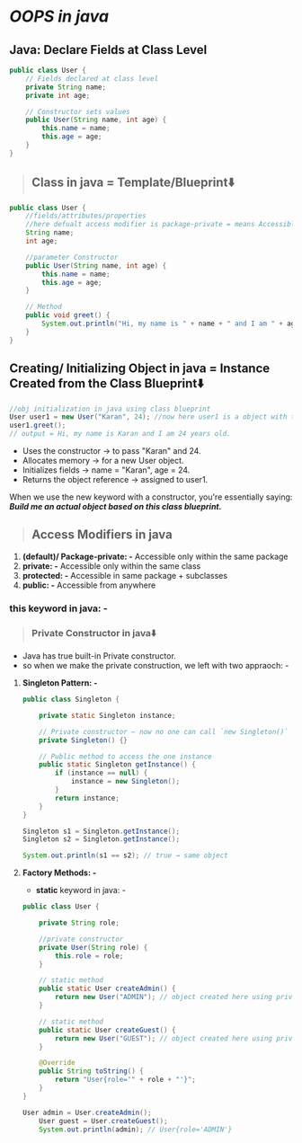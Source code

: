 # **_OOPS in java_**

## **Java: Declare Fields at Class Level**

```java
public class User {
    // Fields declared at class level
    private String name;
    private int age;

    // Constructor sets values
    public User(String name, int age) {
        this.name = name;
        this.age = age;
    }
}
```

> ## **Class in java = Template/Blueprint⬇️**

```java
public class User {
    //fields/attributes/properties
    //here defualt access modifier is package-private = means Accessible within the same package, NOT accessible outside the package, even if imported
    String name;
    int age;

    //parameter Constructor
    public User(String name, int age) {
        this.name = name;
        this.age = age;
    }

    // Method
    public void greet() {
        System.out.println("Hi, my name is " + name + " and I am " + age + " years old.");
    }
}
```

## **Creating/ Initializing Object in java = Instance Created from the Class Blueprint⬇️**

```java
//obj initialization in java using class blueprint
User user1 = new User("Karan", 24); //now here user1 is a object with tow property name and age.
user1.greet();
// output = Hi, my name is Karan and I am 24 years old.
```

- Uses the constructor → to pass "Karan" and 24.
- Allocates memory → for a new User object.
- Initializes fields → name = "Karan", age = 24.
- Returns the object reference → assigned to user1.

When we use the new keyword with a constructor, you're essentially saying: **_Build me an actual object based on this class blueprint._**

> ## **Access Modifiers in java**

1. **(default)/ Package-private: -** Accessible only within the same package
2. **private: -** Accessible only within the same class
3. **protected: -** Accessible in same package + subclasses
4. **public: -** Accessible from anywhere

### **this** keyword in java: -

> ### Private Constructor in java⬇️

- Java has true built-in Private constructor.
- so when we make the private construction, we left with two appraoch: -

1. **Singleton Pattern: -**

   ```java
   public class Singleton {

       private static Singleton instance;

       // Private constructor — now no one can call `new Singleton()`
       private Singleton() {}

       // Public method to access the one instance
       public static Singleton getInstance() {
           if (instance == null) {
               instance = new Singleton();
           }
           return instance;
       }
   }
   ```

   ```java
   Singleton s1 = Singleton.getInstance();
   Singleton s2 = Singleton.getInstance();

   System.out.println(s1 == s2); // true → same object
   ```

2. **Factory Methods: -**

   - **static** keyword in java: -

   ```java
   public class User {

       private String role;

       //private constructor
       private User(String role) {
           this.role = role;
       }

       // static method
       public static User createAdmin() {
           return new User("ADMIN"); // object created here using private constructor
       }

       // static method
       public static User createGuest() {
           return new User("GUEST"); // object created here using private constructor
       }

       @Override
       public String toString() {
           return "User{role='" + role + "'}";
       }
   }
   ```

   ```java
   User admin = User.createAdmin();
       User guest = User.createGuest();
       System.out.println(admin); // User{role='ADMIN'}
   ```
